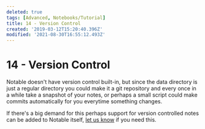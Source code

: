 ```yaml
---
deleted: true
tags: [Advanced, Notebooks/Tutorial]
title: 14 - Version Control
created: '2019-03-12T15:20:40.396Z'
modified: '2021-08-30T16:55:12.493Z'
---
```


# 14 - Version Control

Notable doesn't have version control built-in, but since the data directory is just a regular directory you could make it a git repository and every once in a while take a snapshot of your notes, or perhaps a small script could make commits automatically for you everytime something changes.

If there's a big demand for this perhaps support for version controlled notes can be added to Notable itself, [let us know](https://github.com/notable/notable/issues) if you need this.
